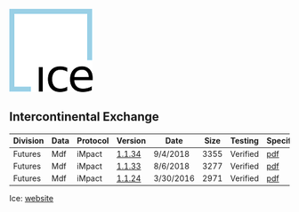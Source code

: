 ![Ice](https://github.com/Open-Markets-Initiative/Directory/blob/master/Logos/Ice.png)


## Intercontinental Exchange

|Division | Data | Protocol | Version | Date | Size | Testing | Specification|
|--- | --- | --- | --- | --- | --- | --- | ---|
|Futures | Mdf | iMpact | [1.1.34](https://github.com/Open-Markets-Initiative/CSharp.Packed.Structs/blob/master/Ice/Ice.Futures.Mdf.iMpact.v1.1.34.cs "Intercontinental Exchange 1.1.34 C# Structs") | 9/4/2018 | 3355 | Verified | [pdf](https://github.com/Open-Markets-Initiative/Directory/blob/master/Specifications/Ice/Ice.Futures.Mdf.iMpact.v1.1.34.pdf "Specification manual")|
|Futures | Mdf | iMpact | [1.1.33](https://github.com/Open-Markets-Initiative/CSharp.Packed.Structs/blob/master/Ice/Ice.Futures.Mdf.iMpact.v1.1.33.cs "Intercontinental Exchange 1.1.33 C# Structs") | 8/6/2018 | 3277 | Verified | [pdf](https://github.com/Open-Markets-Initiative/Directory/blob/master/Specifications/Ice/Ice.Futures.Mdf.iMpact.v1.1.33.pdf "Specification manual")|
|Futures | Mdf | iMpact | [1.1.24](https://github.com/Open-Markets-Initiative/CSharp.Packed.Structs/blob/master/Ice/Ice.Futures.Mdf.iMpact.v1.1.24.cs "Intercontinental Exchange 1.1.24 C# Structs") | 3/30/2016 | 2971 | Verified | [pdf](https://github.com/Open-Markets-Initiative/Directory/blob/master/Specifications/Ice/Ice.Futures.Mdf.iMpact.v1.1.24.pdf "Specification manual")|


Ice: [website](https://www.theice.com "Go to Intercontinental Exchange")

